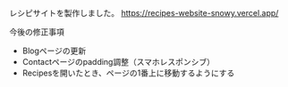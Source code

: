 レシピサイトを製作しました。
https://recipes-website-snowy.vercel.app/

今後の修正事項
- Blogページの更新
- Contactページのpadding調整（スマホレスポンシブ）
- Recipesを開いたとき、ページの1番上に移動するようにする
